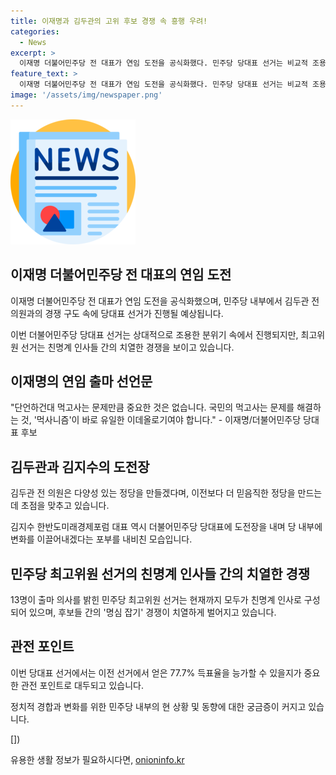 ```yaml
---
title: 이재명과 김두관의 고위 후보 경쟁 속 흥행 우려!
categories:
  - News
excerpt: >
  이재명 더불어민주당 전 대표가 연임 도전을 공식화했다. 민주당 당대표 선거는 비교적 조용한 편이지만, 최고위원 선거는 친명계 인사들 간의 치열한 경쟁이 예상된다. 김두관 전 의원과 김지수 한반도미래경제포럼 대표가 도전장을 냈으며, 이 전 대표의 77.7% 득표율을 넘을 수 있을지도 있다는 관전 포인트도 있다. [KBS 뉴스 김진호 기자]
feature_text: >
  이재명 더불어민주당 전 대표가 연임 도전을 공식화했다. 민주당 당대표 선거는 비교적 조용한 편이지만, 최고위원 선거는 친명계 인사들 간의 치열한 경쟁이 예상된다. 김두관 전 의원과 김지수 한반도미래경제포럼 대표가 도전장을 냈으며, 이 전 대표의 77.7% 득표율을 넘을 수 있을지도 있다는 관전 포인트도 있다. [KBS 뉴스 김진호 기자]
image: '/assets/img/newspaper.png'
---
```


<p><img src="/assets/img/newspaper.png" alt="kimp 속보" /></p>

<h2 data-ke-size="size26">이재명 더불어민주당 전 대표의 연임 도전</h2>

<p data-ke-size="size16">이재명 더불어민주당 전 대표가 연임 도전을 공식화했으며, 민주당 내부에서 김두관 전 의원과의 경쟁 구도 속에 당대표 선거가 진행될 예상됩니다.</p>

<p data-ke-size="size16">이번 더불어민주당 당대표 선거는 상대적으로 조용한 분위기 속에서 진행되지만, 최고위원 선거는 친명계 인사들 간의 치열한 경쟁을 보이고 있습니다.</p>

<h2 data-ke-size="size26">이재명의 연임 출마 선언문</h2>

<p data-ke-size="size16">"단언하건대 먹고사는 문제만큼 중요한 것은 없습니다. 국민의 먹고사는 문제를 해결하는 것, '먹사니즘'이 바로 유일한 이데올로기여야 합니다." - 이재명/더불어민주당 당대표 후보</p>

<h2 data-ke-size="size26">김두관과 김지수의 도전장</h2>

<p data-ke-size="size16">김두관 전 의원은 다양성 있는 정당을 만들겠다며, 이전보다 더 믿음직한 정당을 만드는데 초점을 맞추고 있습니다.</p>

<p data-ke-size="size16">김지수 한반도미래경제포럼 대표 역시 더불어민주당 당대표에 도전장을 내며 당 내부에 변화를 이끌어내겠다는 포부를 내비친 모습입니다.</p>

<h2 data-ke-size="size26">민주당 최고위원 선거의 친명계 인사들 간의 치열한 경쟁</h2>

<p data-ke-size="size16">13명이 출마 의사를 밝힌 민주당 최고위원 선거는 현재까지 모두가 친명계 인사로 구성되어 있으며, 후보들 간의 '명심 잡기' 경쟁이 치열하게 벌어지고 있습니다.</p>

<h2 data-ke-size="size26">관전 포인트</h2>

<p data-ke-size="size16">이번 당대표 선거에서는 이전 선거에서 얻은 77.7% 득표율을 능가할 수 있을지가 중요한 관전 포인트로 대두되고 있습니다.</p>

<p data-ke-size="size16">정치적 경합과 변화를 위한 민주당 내부의 현 상황 및 동향에 대한 궁금증이 커지고 있습니다.</p>

<p>[])</p>
유용한 생활 정보가 필요하시다면, <a href="https://onioninfo.kr" rel="dofollow">onioninfo.kr</a>


